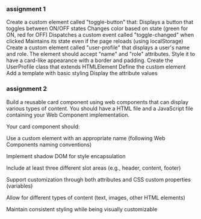 ### assignment 1

Create a custom element called "toggle-button" that:
Displays a button that toggles between ON/OFF states
Changes color based on state (green for ON, red for OFF)
Dispatches a custom event called "toggle-changed" when clicked
Maintains its state even if the page reloads (using localStorage)
Create a custom element called "user-profile" that displays a user's name and role. The element should accept "name" and "role" attributes. Style it to have a card-like appearance with a border and padding.
Create the UserProfile class that extends HTMLElement
Define the custom element
Add a template with basic styling
Display the attribute values


### assignment 2
Build a reusable card component using web components that can display various types of content. You should have a HTML file and a JavaScript file containing your Web Component implementation.

Your card component should:

Use a custom element with an appropriate name (following Web Components naming conventions)

Implement shadow DOM for style encapsulation

Include at least three different slot areas (e.g., header, content, footer)

Support customization through both attributes and CSS custom properties (variables)

Allow for different types of content (text, images, other HTML elements)

Maintain consistent styling while being visually customizable
